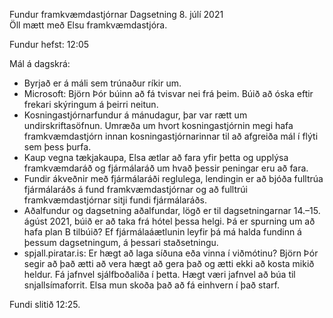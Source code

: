 Fundur framkvæmdastjórnar
Dagsetning 8. júlí 2021  
Öll mætt með Elsu framkvæmdastjóra.

Fundur hefst: 12:05

Mál á dagskrá:
* Byrjað er á máli sem trúnaður ríkir um.
* Microsoft: Björn Þór búinn að fá tvisvar nei frá þeim. Búið að óska eftir frekari skýringum á þeirri neitun.
* Kosningastjórnarfundur á mánudagur, þar var rætt um undirskriftasöfnun. Umræða um hvort kosningastjórnin megi hafa framkvæmdastjórn innan kosningastjórnarinnar til að afgreiða mál í flýti sem þess þurfa.
* Kaup vegna tækjakaupa, Elsa ætlar að fara yfir þetta og upplýsa framkvæmdaráð og fjármálaráð um hvað þessir peningar eru að fara.
* Fundir ákveðnir með fjármálaráði reglulega, lendingin er að bjóða fulltrúa fjármálaráðs á fund framkvæmdastjórnar og að fulltrúi framkvæmdastjórnar sitji fundi fjármálaráðs.
* Aðalfundur og dagsetning aðalfundar, lögð er til dagsetningarnar 14.–15. ágúst 2021, búið er að taka frá hótel þessa helgi. Þá er spurning um að hafa plan B tilbúið? Ef fjármálaáætlunin leyfir þá má halda fundinn á þessum dagsetningum, á þessari staðsetningu.
* spjall.piratar.is: Er hægt að laga síðuna eða vinna í viðmótinu? Björn Þór segir að það ætti að vera hægt að gera það og ætti ekki að kosta mikið heldur. Fá jafnvel sjálfboðaliða í þetta. Hægt væri jafnvel að búa til snjallsímaforrit. Elsa mun skoða það að fá einhvern í það starf.

Fundi slitið 12:25.